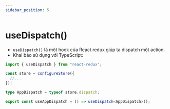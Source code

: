 ```yaml
---
sidebar_position: 5
---
```


# useDispatch()

- `useDispatch()` là một hook của React redux giúp ta dispatch một action.
- Khai báo sử dụng với TypeScript:

```ts
import { useDispatch } from "react-redux";

const store = configureStore({
  //...
});

type AppDispatch = typeof store.dispatch;

export const useAppDispatch = () => useDispatch<AppDispatch>();
```
